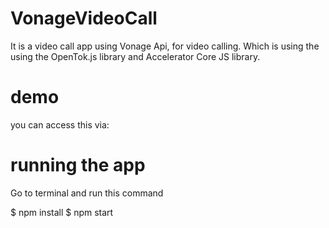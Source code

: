 # VonageVideoCall

It is a video call app using Vonage Api, for video calling. Which is using the using the OpenTok.js library and Accelerator Core JS library. 

# demo
you can access this via: 


# running the app

Go to terminal and run this command

$ npm install
$ npm start
